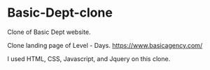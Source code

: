 # Basic-Dept-clone
Clone of Basic Dept website.

Clone landing page of Level - Days. https://www.basicagency.com/

I used HTML, CSS, Javascript, and Jquery on this clone.
